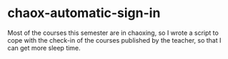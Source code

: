 # chaox-automatic-sign-in
Most of the courses this semester are in chaoxing, so I wrote a script to cope with the check-in of the courses published by the teacher, so that I can get more sleep time.
